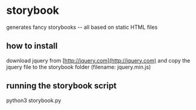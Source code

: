 # storybook
generates fancy storybooks -- all based on static HTML files

## how to install
download jquery from [http://jquery.com](http://jquery.com) and copy the jquery file to the storybook folder (filename: jquery.min.js)

## running the storybook script
python3 storybook.py <image-folder>

